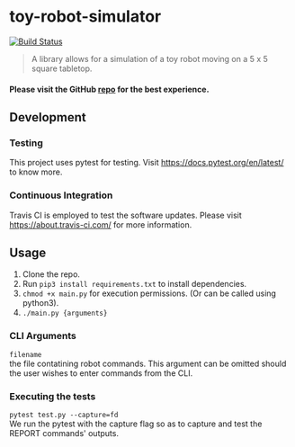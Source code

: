 # toy-robot-simulator

[![Build Status](https://travis-ci.com/harsilspatel/toy-robot-simulator.svg?token=yLgWGY7CNm621frWpHzZ&branch=master)](https://travis-ci.com/harsilspatel/toy-robot-simulator)

> A library allows for a simulation of a toy robot moving on a 5 x 5 square tabletop.

#### Please visit the GitHub [repo](https://github.com/harsilspatel/toy-robot-simulator/) for the best experience.


## Development
### Testing
This project uses pytest for testing. 
Visit https://docs.pytest.org/en/latest/ to know more.

### Continuous Integration
Travis CI is employed to test the software updates. Please visit https://about.travis-ci.com/ for more information.

## Usage
1. Clone the repo.
2. Run `pip3 install requirements.txt` to install dependencies.
3. `chmod +x main.py` for execution permissions. (Or can be called using python3).
4. `./main.py {arguments}`

### CLI Arguments
`filename`</br> the file contatining robot commands. This argument can be omitted should the user wishes to enter commands from the CLI.

### Executing the tests
`pytest test.py --capture=fd` </br>
We run the pytest with the capture flag so as to capture and test the REPORT commands' outputs.
